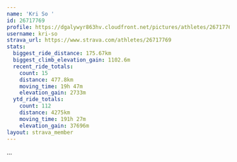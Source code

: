 ```yaml
---
name: 'Kri So '
id: 26717769
profile: https://dgalywyr863hv.cloudfront.net/pictures/athletes/26717769/7761026/14/large.jpg
username: kri-so
strava_url: https://www.strava.com/athletes/26717769
stats:
  biggest_ride_distance: 175.67km
  biggest_climb_elevation_gain: 1102.6m
  recent_ride_totals:
    count: 15
    distance: 477.8km
    moving_time: 19h 47m
    elevation_gain: 2733m
  ytd_ride_totals:
    count: 112
    distance: 4275km
    moving_time: 191h 27m
    elevation_gain: 37696m
layout: strava_member
--- 
```

...
